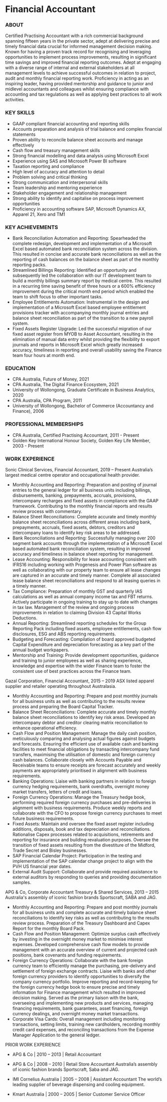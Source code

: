 # **Financial Accountant**

### ABOUT
Certified Practising Accountant with a rich commercial background spanning fifteen years in the private sector, adept at delivering precise and timely financial data crucial for informed management decision making. Known for having a proven track record for recognising and leveraging opportunities to implement process improvements, resulting in significant time savings and improved financial reporting outcomes. Adept at engaging with a diverse range of internal and external stakeholders at all management levels to achieve successful outcomes in relation to project, audit and monthly financial reporting work. Proficiency in acting as an inspiring leader, having provided mentorship and guidance to junior and midlevel accountants and colleagues whilst ensuring compliance with accounting and tax regulations as well as applying best practices to all work activities.


### KEY SKILLS
* GAAP compliant financial accounting and reporting skills
* Accounts preparation and analysis of trial balance and complex financial statements
* Proven ability to reconcile balance sheet accounts and manage effectively
*	Cash flow and treasury management skills
*	Strong financial modelling and data analysis using Microsoft Excel
*	Experience using SAS and Microsoft Power BI software
*	Taxation reporting and compliance
*	High level of accuracy and attention to detail
*	Problem solving and critical thinking
*	Strong communication and interpersonal skills
*	Team leadership and mentoring experience
*	Stakeholder engagement and relationship management
*	Strong ability to identify and capitalise on process improvement opportunities
*	Proficiency in accounting software SAP, Microsoft Dynamics AX, Apparel 21, Xero and TM1


### KEY ACHIEVEMENTS
*	Bank Reconciliation Automation and Reporting: Spearheaded the complete redesign, development and implementation of a Microsoft Excel based automated bank reconciliation system across the division. This resulted in concise and accurate bank reconciliations as well as the reporting of cash balances on the balance sheet as part of the monthly reporting packs.
*	Streamlined Billings Reporting: Identified an opportunity and subsequently led the collaboration with our IT development team to build a monthly billings summary report by medical centre. This resulted in a recurring time saving benefit of three hours or a 600% efficiency improvement during the critical month end period which enabled the team to shift focus to other important tasks.
*	Employee Entitlements Automation: Instrumental in the design and implementation of a Microsoft Excel based employee entitlement provisions tracker with accompanying monthly journal entries and balance sheet reconciliation as part of the transition to a new payroll system.
*	Fixed Assets Register Upgrade: Led the successful migration of our fixed asset register from MYOB to Asset Accountant, resulting in the elimination of manual data entry whilst providing the flexibility to export journals and reports in Microsoft Excel which greatly increased accuracy, timeliness in reporting and overall usability saving the Finance team four hours at month end.


### EDUCATION
*	CPA Australia, Future of Money, 2021
*	CPA Australia, The Digital Finance Ecosystem, 2021
*	University of Wollongong, Graduate Certificate in Business Analytics, 2020
*	CPA Australia, CPA Program, 2011
*	University of Wollongong, Bachelor of Commerce (Accountancy and Finance), 2006


### PROFESSIONAL MEMBERSHIPS
*	CPA Australia, Certified Practising Accountant, 2011 - Present
*	Golden Key International Honour Society, Golden Key Life Member, 2003 - Present


### WORK EXPERIENCE

Sonic Clinical Services, Financial Accountant, 2019 – Present
Australia’s largest medical centre operator and occupational health provider.
*	Monthly Accounting and Reporting: Preparation and posting of journal entries to the general ledger for all business units including billings, disbursements, banking, prepayments, accruals, provisions, intercompany recharges and fixed assets in compliance with the GAAP framework. Contributing to the monthly financial reports and results review process with commentary. 
*	Balance Sheet Reconciliations: Complete accurate and timely monthly balance sheet reconciliations across different areas including bank, prepayments, accruals, fixed assets, debtors, creditors and intercompany loans to identify key risk areas to be addressed.
*	Bank Reconciliations and Reporting: Successfully managing over 200 segment bank accounts through the implementation of a Microsoft Excel based automated bank reconciliation system, resulting in improved accuracy and timeliness in balance sheet reporting for management.
*	Lease Accounting: Responsibility for lease accounting consistent with IFRS16 including working with Progenesis and Power Plan software as well as collaborating with our property team to ensure all lease changes are captured in an accurate and timely manner. Complete all associated lease balance sheet reconciliations and respond to all leasing queries in a timely manner.
*	Tax Compliance: Preparation of monthly GST and quarterly IAS calculations as well as annual company income tax and FBT returns. Actively participate in ongoing training to stay up to date with changes in tax law. Management of the review and ongoing process improvements in relation to claiming Division 43 Capital Works Deductions.
*	Annual Reporting: Streamlined reporting schedules for the Group Reporting Pack including fixed assets, employee entitlements, cash flow disclosures, ESG and ABS reporting requirements.
*	Budgeting and Forecasting: Compilation of board approved budgeted Capital Expenditure and depreciation forecasting as a key part of the annual budget workpapers.
*	Mentorship and Training: Provide development opportunities, guidance and training to junior employees as well as sharing experience, knowledge and expertise with the wider Finance team to foster the consistent use of best practices across the Finance team.

Gazal Corporation, Financial Accountant, 2015 – 2019
ASX listed apparel supplier and retailer operating throughout Australasia.
*	Monthly Accounting and Reporting: Prepare and post monthly journals for all business units as well as contributing to the results review process and preparing the Board Capital Tracker.
*	Balance Sheet Reconciliations: Complete accurate and timely monthly balance sheet reconciliations to identify key risk areas. Developed an intercompany debtor and creditor clearing matrix reconciliation to enhance operational efficiency.
*	Cash Flow and Position Management: Manage the daily cash position, meticulously comparing and analysing actual figures against budgets and forecasts. Ensuring the efficient use of available cash and banking facilities to meet financial obligations by transacting intercompany fund transfers, maximising the utilisation of domestic and foreign currency cash balances. Collaborate closely with Accounts Payable and Receivable teams to ensure receipts are forecast accurately and weekly payments are appropriately prioritised in alignment with business requirements.
*	Banking Operations: Liaise with banking partners in relation to foreign currency hedging requirements, bank overdrafts, overnight money market transfers, letters of credit and loans.
*	Foreign Currency Operations: Manage the Treasury hedge book, performing required foreign currency purchases and pre-deliveries in alignment with business requirements. Produce weekly reports and collaborate with the CFO to propose foreign currency purchases to meet future business requirements.
*	Fixed Assets: Maintain and oversee the fixed asset register including additions, disposals, book and tax depreciation and reconciliations. Rationalise Capex processes related to acquisitions, retirements and reporting for insurance and building revaluation purposes. Oversee the transition of fixed assets resulting from the divestiture of the Midford, Trade Secret and Bisley businesses.
*	SAP Financial Calendar Project: Participation in the testing and implementation of the SAP calendar change project to align with the PVH US financial year dates.
*	External Audit Support: Collaborate and provide required assistance to external auditors by responding to queries and providing documentation samples.

APG & Co, Corporate Accountant Treasury & Shared Services, 2013 – 2015
Australia's assembly of iconic fashion brands Sportscraft, SABA and JAG.
*	Monthly Accounting and Reporting: Prepare and post monthly journals for all business units and complete accurate and timely balance sheet reconciliations to identify key risks as well as contributing to the results review process. Preparation of the Treasury Dashboard and Capex Report for the monthly Board Pack.
*	Cash Flow and Position Management: Optimize surplus cash effectively by investing in the overnight money market to minimise interest expenses. Developed comprehensive cash flow models to provide management with an accurate overview of current and projected cash positions, bank covenants and funding requirements.
*	Foreign Currency Operations: Collaborate with the bank foreign currency team to efficiently manage the purchasing, pre-delivery and settlement of foreign exchange contracts. Liaise with banks and other foreign currency providers to identify opportunities to diversify the company currency portfolio. Improve reporting and record-keeping for the foreign currency hedge book to ensure precise and timely information for Finance management which resulted in improved decision making. Served as the primary liaison with the bank, overseeing and implementing new products and services, managing financing requirements, bank guarantees, asset financing, foreign currency dealings, and overnight money market transactions.
*	Corporate Visa Cards: Overall management including monitoring transactions, setting limits, training new cardholders, recording monthly credit card expenses, and reconciling transactions from the Expense Manager Application to the general ledger.


PRIOR WORK EXPERIENCE

*	APG & Co | 2010 – 2013 | Retail Accountant
*	APG & Co | 2008 – 2010 | Retail Store Accountant
Australia’s assembly of iconic fashion brands Sportscraft, Saba and JAG.

*	IMI Cornelius Australia | 2005 – 2008 | Assistant Accountant
The world’s leading supplier of beverage dispensing and cooling equipment.

*	Kmart Australia | 2000 – 2005 | Senior Customer Service Officer
